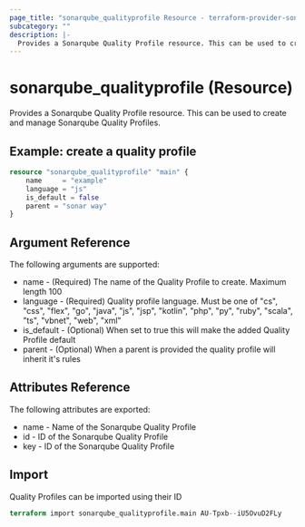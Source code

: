 ```yaml
---
page_title: "sonarqube_qualityprofile Resource - terraform-provider-sonarqube"
subcategory: ""
description: |-
  Provides a Sonarqube Quality Profile resource. This can be used to create and manage Sonarqube Quality Profiles.
---
```


# sonarqube_qualityprofile (Resource)

Provides a Sonarqube Quality Profile resource. This can be used to create and manage Sonarqube Quality Profiles.

## Example: create a quality profile

```terraform
resource "sonarqube_qualityprofile" "main" {
    name     = "example"
    language = "js"
    is_default = false
    parent = "sonar way"
}
```

## Argument Reference

The following arguments are supported:

- name - (Required) The name of the Quality Profile to create. Maximum length 100
- language - (Required) Quality profile language. Must be one of "cs", "css", "flex", "go", "java", "js", "jsp", "kotlin", "php", "py", "ruby", "scala", "ts", "vbnet", "web", "xml"
- is_default - (Optional) When set to true this will make the added Quality Profile default
- parent - (Optional) When a parent is provided the quality profile will inherit it's rules

## Attributes Reference

The following attributes are exported:

- name - Name of the Sonarqube Quality Profile
- id - ID of the Sonarqube Quality Profile
- key - ID of the Sonarqube Quality Profile

## Import

Quality Profiles can be imported using their ID

```terraform
terraform import sonarqube_qualityprofile.main AU-Tpxb--iU5OvuD2FLy
```
